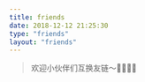 ```yaml
---
title: friends
date: 2018-12-12 21:25:30
type: "friends"
layout: "friends"
---
```


> 欢迎小伙伴们互换友链～🤝🌈🔥🎉